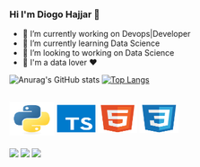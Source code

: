 ### Hi I'm Diogo Hajjar  👋

- 🔧 I’m currently working on Devops|Developer
- 🌱 I’m currently learning Data Science
- 🔎 I’m looking to working on Data Science
- 👻 I'm a data lover ❤

![Anurag's GitHub stats](https://github-readme-stats-sigma-five.vercel.app/api?username=Dighzy&show_icons=true&show_icons=true&theme=radical)
[![Top Langs](https://github-readme-stats-sigma-five.vercel.app/api/top-langs/?username=Dighzy&layout=compact&theme=radical&line_height=500)](https://github.com/Dighzy/github-readme-stats)

<div style="display: inline_block"><br>
  <img align="center" alt="Python" height="60" width="80" src="https://raw.githubusercontent.com/devicons/devicon/master/icons/python/python-original.svg"
  <img align="center" alt="Js" height="50" width="70" src="https://raw.githubusercontent.com/devicons/devicon/master/icons/javascript/javascript-plain.svg">
  <img align="center" alt="Ts" height="50" width="70" src="https://raw.githubusercontent.com/devicons/devicon/master/icons/typescript/typescript-plain.svg">
  <img align="center" alt="HTML" height="50" width="70" src="https://raw.githubusercontent.com/devicons/devicon/master/icons/html5/html5-original.svg">
  <img align="center" alt="CSS" height="50" width="70" src="https://raw.githubusercontent.com/devicons/devicon/master/icons/css3/css3-original.svg">
  </div>

### 
  <div> 
 <a href="https://instagram.com/diogohajjar" target="_blank"><img src="https://img.shields.io/badge/-Instagram-%23E4405F?style=for-the-badge&logo=instagram&logoColor=white" target="_blank"></a>
  <a href = "mailto:diogohajjar@hotmail.com"><img src="https://img.shields.io/badge/-Gmail-%23333?style=for-the-badge&logo=gmail&logoColor=white" target="_blank"></a>
  <a href="https://www.linkedin.com/in/diogo-hajjar-2b51b3214/" target="_blank"><img src="https://img.shields.io/badge/-LinkedIn-%230077B5?style=for-the-badge&logo=linkedin&logoColor=white" target="_blank"></a> 
  
</div>

